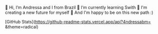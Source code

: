 👋 Hi, I’m Andressa and I from Brazil
🌱 I’m currently learning Swith
🌱 I'm creating a new future for myself
🌱 And I'm happy to be on this new path :)

[GitHub Stats](https://github-readme-stats.vercel.app/api?4ndressabm= &theme=radical)
